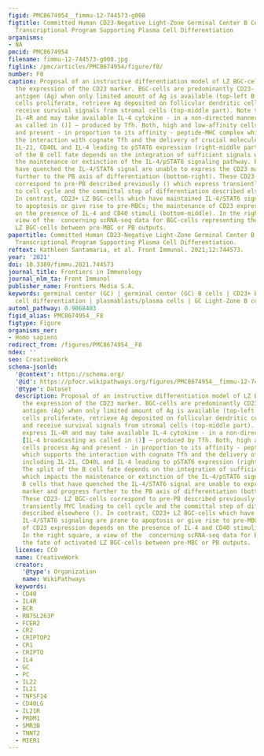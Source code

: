 ```yaml
---
figid: PMC8674954__fimmu-12-744573-g008
figtitle: Committed Human CD23-Negative Light-Zone Germinal Center B Cells Delineate
  Transcriptional Program Supporting Plasma Cell Differentiation
organisms:
- NA
pmcid: PMC8674954
filename: fimmu-12-744573-g008.jpg
figlink: /pmc/articles/PMC8674954/figure/f8/
number: F8
caption: Proposal of an instructive differentiation model of LZ BGC-cells integrating
  the expression of the CD23 marker. BGC-cells are predominantly CD23- compete for
  antigen (Ag) when only limited amount of Ag is available (top-left B cells). Fit
  cells proliferate, retrieve Ag deposited on follicular dendritic cells (FDCs) and
  receive survival signals from stromal cells (top-middle part). Note that FDCs express
  IL-4R and may take available IL-4 cytokine - in a non-directed manner [IL-4 broadcasting
  as called in ()] – produced by Tfh. Both, high and low-affinity cells process Ag
  and present - in proportion to its affinity - peptide-MHC complex which supports
  the interaction with cognate Tfh and the delivery of crucial molecules including
  IL-21, CD40L and IL-4 leading to pSTAT6 expression (right-middle part). The split
  of the B cell fate depends on the integration of sufficient signals which impacts
  the maintenance or extinction of the IL-4/pSTAT6 signaling pathway. B cells that
  have quenched the IL-4/STAT6 signal are unable to express the CD23 marker and progress
  further to the PB axis of differentiation (bottom-right). These CD23- LZ BGC-cells
  correspond to pre-PB described previously () which express transiently MYC leading
  to cell cycle and the committal step of differentiation described elsewhere ().
  In contrast, CD23+ LZ BGC-cells which have maintained IL-4/STAT6 signaling are prone
  to apoptosis or give rise to pre-MBCs; the maintenance of CD23 expression depends
  on the presence of IL-4 and CD40 stimuli (bottom-middle). In the right square, a
  view of the  concerning scRNA-seq data for BGC-cells representing the fate of activated
  LZ BGC-cells between pre-MBC or PB outputs.
papertitle: Committed Human CD23-Negative Light-Zone Germinal Center B Cells Delineate
  Transcriptional Program Supporting Plasma Cell Differentiation.
reftext: Kathleen Santamaria, et al. Front Immunol. 2021;12:744573.
year: '2021'
doi: 10.3389/fimmu.2021.744573
journal_title: Frontiers in Immunology
journal_nlm_ta: Front Immunol
publisher_name: Frontiers Media S.A.
keywords: germinal center (GC) | germinal center (GC) B cells | CD23+ B cells | B
  cell differentiation | plasmablasts/plasma cells | GC Light-Zone B cells
automl_pathway: 0.9068403
figid_alias: PMC8674954__F8
figtype: Figure
organisms_ner:
- Homo sapiens
redirect_from: /figures/PMC8674954__F8
ndex: ''
seo: CreativeWork
schema-jsonld:
  '@context': https://schema.org/
  '@id': https://pfocr.wikipathways.org/figures/PMC8674954__fimmu-12-744573-g008.html
  '@type': Dataset
  description: Proposal of an instructive differentiation model of LZ BGC-cells integrating
    the expression of the CD23 marker. BGC-cells are predominantly CD23- compete for
    antigen (Ag) when only limited amount of Ag is available (top-left B cells). Fit
    cells proliferate, retrieve Ag deposited on follicular dendritic cells (FDCs)
    and receive survival signals from stromal cells (top-middle part). Note that FDCs
    express IL-4R and may take available IL-4 cytokine - in a non-directed manner
    [IL-4 broadcasting as called in ()] – produced by Tfh. Both, high and low-affinity
    cells process Ag and present - in proportion to its affinity - peptide-MHC complex
    which supports the interaction with cognate Tfh and the delivery of crucial molecules
    including IL-21, CD40L and IL-4 leading to pSTAT6 expression (right-middle part).
    The split of the B cell fate depends on the integration of sufficient signals
    which impacts the maintenance or extinction of the IL-4/pSTAT6 signaling pathway.
    B cells that have quenched the IL-4/STAT6 signal are unable to express the CD23
    marker and progress further to the PB axis of differentiation (bottom-right).
    These CD23- LZ BGC-cells correspond to pre-PB described previously () which express
    transiently MYC leading to cell cycle and the committal step of differentiation
    described elsewhere (). In contrast, CD23+ LZ BGC-cells which have maintained
    IL-4/STAT6 signaling are prone to apoptosis or give rise to pre-MBCs; the maintenance
    of CD23 expression depends on the presence of IL-4 and CD40 stimuli (bottom-middle).
    In the right square, a view of the  concerning scRNA-seq data for BGC-cells representing
    the fate of activated LZ BGC-cells between pre-MBC or PB outputs.
  license: CC0
  name: CreativeWork
  creator:
    '@type': Organization
    name: WikiPathways
  keywords:
  - CD40
  - IL4R
  - BCR
  - RN7SL263P
  - FCER2
  - CR2
  - CRIPTOP2
  - CR1
  - CRIPTO
  - IL4
  - GC
  - PC
  - IL22
  - IL21
  - TNFSF14
  - CD40LG
  - IL21R
  - PRDM1
  - SMR3B
  - TNNT2
  - MIER1
---
```

